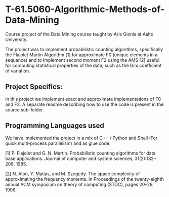 # T-61.5060-Algorithmic-Methods-of-Data-Mining
Course project of the Data Mining course taught by Aris Gionis at Aalto University.

The project was to implement probabilistic counting algorithms, specifically the Flajolet Martin Algorithm [1] 
for approximate F0 (unique elements in a sequence) and to Implement second moment F2 using the AMS [2] useful for
computing statistical properties of the data, such as the Gini coefficient of variation.

## Project Specifics:
In this project we implement exact and approximate implementations of F0 and F2. A separate readme describing how to use the code is present in the source sub-folder.

## Programming Languages used
We have implemented the project in a mix of C++ / Python and Shell (For quick multi-process parallelism) and as glue code.

[1] P. Flajolet and G. N. Martin. Probabilistic counting algorithms for data base applications. Journal
of computer and system sciences, 31(2):182–209, 1985.

[2] N. Alon, Y. Matias, and M. Szegedy. The space complexity of approximating the frequency
moments. In Proceedings of the twenty-eighth annual ACM symposium on theory of computing
(STOC), pages 20–29, 1996.
